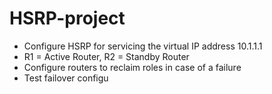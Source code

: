 # HSRP-project
- Configure HSRP for servicing the virtual IP address 10.1.1.1
- R1 = Active Router, R2 = Standby Router
- Configure routers to reclaim roles in case of a failure
- Test failover configu
